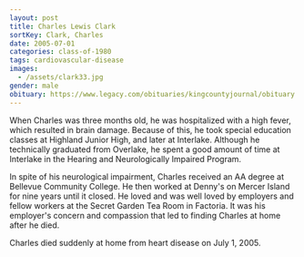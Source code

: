```yaml
---
layout: post
title: Charles Lewis Clark
sortKey: Clark, Charles
date: 2005-07-01
categories: class-of-1980
tags: cardiovascular-disease
images:
  - /assets/clark33.jpg
gender: male
obituary: https://www.legacy.com/obituaries/kingcountyjournal/obituary.aspx?n=charles-lewis-clark-chuck&pid=14472183
---
```

When Charles was three months old, he was hospitalized with a high fever, which resulted in brain damage. Because of this, he took special education classes at Highland Junior High, and later at Interlake. Although he technically graduated from Overlake, he spent a good amount of time at Interlake in the Hearing and Neurologically Impaired Program.

In spite of his neurological impairment, Charles received an AA degree at Bellevue Community College. He then worked at Denny's on Mercer Island for nine years until it closed. He loved and was well loved by employers and fellow workers at the Secret Garden Tea Room in Factoria. It was his employer's concern and compassion that led to finding Charles at home after he died. 

Charles died suddenly at home from heart disease on July 1, 2005.